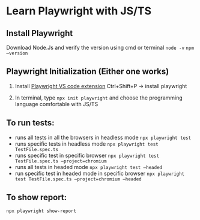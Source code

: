 # Learn Playwright with JS/TS

## Install Playwright

Download Node.Js and verify the version using cmd or terminal
`node -v` 
`npm –version`

## Playwright Initialization (Either one works)
1. Install [Playwright VS code extension](https://playwright.dev/docs/getting-started-vscode)
Ctrl+Shift+P -> install playwright

2. In terminal, type `npx init playwright` and choose the programming language comfortable with JS/TS

## To run tests:
- runs all tests in all the browsers in headless mode
`npx playwright test`
- runs specific tests in headless mode
`npx playwright test TestFile.spec.ts`
- runs specific test in specific browser
`npx playwright test TestFile.spec.ts –project=chromium`
- runs all tests in headed mode
`npx playwright test –headed`
- run specific test in headed mode in specific browser
`npx playwright test TestFile.spec.ts –project=chromium –headed`

## To show report:
`npx playwright show-report`